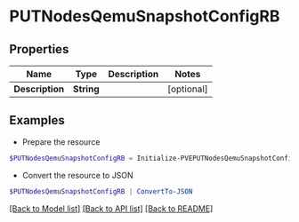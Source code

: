 # PUTNodesQemuSnapshotConfigRB
## Properties

Name | Type | Description | Notes
------------ | ------------- | ------------- | -------------
**Description** | **String** |  | [optional] 

## Examples

- Prepare the resource
```powershell
$PUTNodesQemuSnapshotConfigRB = Initialize-PVEPUTNodesQemuSnapshotConfigRB  -Description null
```

- Convert the resource to JSON
```powershell
$PUTNodesQemuSnapshotConfigRB | ConvertTo-JSON
```

[[Back to Model list]](../README.md#documentation-for-models) [[Back to API list]](../README.md#documentation-for-api-endpoints) [[Back to README]](../README.md)

